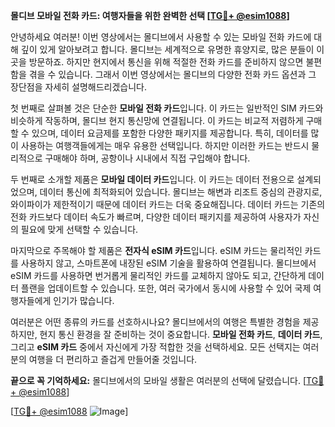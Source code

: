 **몰디브 모바일 전화 카드: 여행자들을 위한 완벽한 선택 [[TG💪+ @esim1088](https://t.me/s/esim1088)]**

안녕하세요 여러분! 이번 영상에서는 몰디브에서 사용할 수 있는 모바일 전화 카드에 대해 깊이 있게 알아보려고 합니다. 몰디브는 세계적으로 유명한 휴양지로, 많은 분들이 이곳을 방문하죠. 하지만 현지에서 통신을 위해 적절한 전화 카드를 준비하지 않으면 불편함을 겪을 수 있습니다. 그래서 이번 영상에서는 몰디브의 다양한 전화 카드 옵션과 그 장단점을 자세히 설명해드리겠습니다.

첫 번째로 살펴볼 것은 단순한 **모바일 전화 카드**입니다. 이 카드는 일반적인 SIM 카드와 비슷하게 작동하며, 몰디브 현지 통신망에 연결됩니다. 이 카드는 비교적 저렴하게 구매할 수 있으며, 데이터 요금제를 포함한 다양한 패키지를 제공합니다. 특히, 데이터를 많이 사용하는 여행객들에게는 매우 유용한 선택입니다. 하지만 이러한 카드는 반드시 물리적으로 구매해야 하며, 공항이나 시내에서 직접 구입해야 합니다.

두 번째로 소개할 제품은 **모바일 데이터 카드**입니다. 이 카드는 데이터 전용으로 설계되었으며, 데이터 통신에 최적화되어 있습니다. 몰디브는 해변과 리조트 중심의 관광지로, 와이파이가 제한적이기 때문에 데이터 카드는 더욱 중요해집니다. 데이터 카드는 기존의 전화 카드보다 데이터 속도가 빠르며, 다양한 데이터 패키지를 제공하여 사용자가 자신의 필요에 맞게 선택할 수 있습니다.

마지막으로 주목해야 할 제품은 **전자식 eSIM 카드**입니다. eSIM 카드는 물리적인 카드를 사용하지 않고, 스마트폰에 내장된 eSIM 기술을 활용하여 연결됩니다. 몰디브에서 eSIM 카드를 사용하면 번거롭게 물리적인 카드를 교체하지 않아도 되고, 간단하게 데이터 플랜을 업데이트할 수 있습니다. 또한, 여러 국가에서 동시에 사용할 수 있어 국제 여행자들에게 인기가 많습니다.

여러분은 어떤 종류의 카드를 선호하시나요? 몰디브에서의 여행은 특별한 경험을 제공하지만, 현지 통신 환경을 잘 준비하는 것이 중요합니다. **모바일 전화 카드**, **데이터 카드**, 그리고 **eSIM 카드** 중에서 자신에게 가장 적합한 것을 선택하세요. 모든 선택지는 여러분의 여행을 더 편리하고 즐겁게 만들어줄 것입니다.

**끝으로 꼭 기억하세요:** 몰디브에서의 모바일 생활은 여러분의 선택에 달렸습니다. [[TG💪+ @esim1088](https://t.me/s/esim1088)]  

[[TG💪+ @esim1088](https://t.me/s/esim1088) ![Image](https://i.postimg.cc/Y0z9fWf4/image.png)]